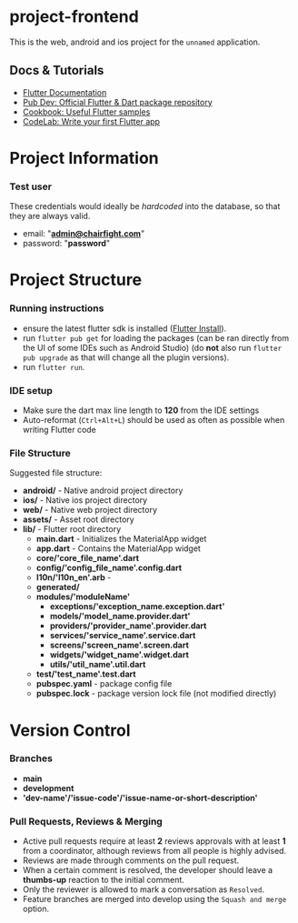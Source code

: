 # project-frontend

This is the web, android and ios project for the `unnamed` application.

## Docs & Tutorials

- [Flutter Documentation](https://flutter.dev/docs)
- [Pub Dev: Official Flutter & Dart package repository](https://pub.dev)
- [Cookbook: Useful Flutter samples](https://flutter.dev/docs/cookbook)
- [CodeLab: Write your first Flutter app](https://flutter.dev/docs/get-started/codelab)

# Project Information

### Test user

These credentials would ideally be *hardcoded* into the database, so that they are always valid.

- email: "**admin@chairfight.com**"
- password: "**password**"

# Project Structure

### Running instructions

- ensure the latest flutter sdk is installed ([Flutter Install](https://flutter.dev/docs/get-started/install)).
- run `flutter pub get` for loading the packages (can be ran directly from the UI of some IDEs such as Android Studio) (do **not** also run `flutter pub upgrade` as that will change all the plugin versions).
- run `flutter run`.

### IDE setup

- Make sure the dart max line length to **120** from the IDE settings
- Auto-reformat (`Ctrl+Alt+L`) should be used as often as possible when writing Flutter code

### File Structure

Suggested file structure:

- **android/** - Native android project directory
- **ios/** - Native ios project directory
- **web/** - Native web project directory
- **assets/** - Asset root directory
- **lib/** - Flutter root directory
    - **main.dart** - Initializes the MaterialApp widget
    - **app.dart** - Contains the MaterialApp widget
    - **core/'core_file_name'.dart**
    - **config/'config_file_name'.config.dart**
    - **l10n/'l10n_en'.arb** -
    - **generated/**
    - **modules/'moduleName'**
        - **exceptions/'exception_name.exception.dart'**
        - **models/'model_name.provider.dart'**
        - **providers/'provider_name'.provider.dart**
        - **services/'service_name'.service.dart**
        - **screens/'screen_name'.screen.dart**
        - **widgets/'widget_name'.widget.dart**
        - **utils/'util_name'.util.dart**
    - **test/'test_name'.test.dart**
    - **pubspec.yaml** - package config file
    - **pubspec.lock** - package version lock file (not modified directly)

# Version Control

### Branches

- **main**
- **development**
- **'dev-name'/'issue-code'/'issue-name-or-short-description'**

### Pull Requests, Reviews & Merging

- Active pull requests require at least **2** reviews approvals with at least **1** from a coordinator, although reviews from all people is highly advised.
- Reviews are made through comments on the pull request.
- When a certain comment is resolved, the developer should leave a **thumbs-up** reaction to the initial comment.
- Only the reviewer is allowed to mark a conversation as `Resolved`.
- Feature branches are merged into develop using the `Squash and merge` option.
